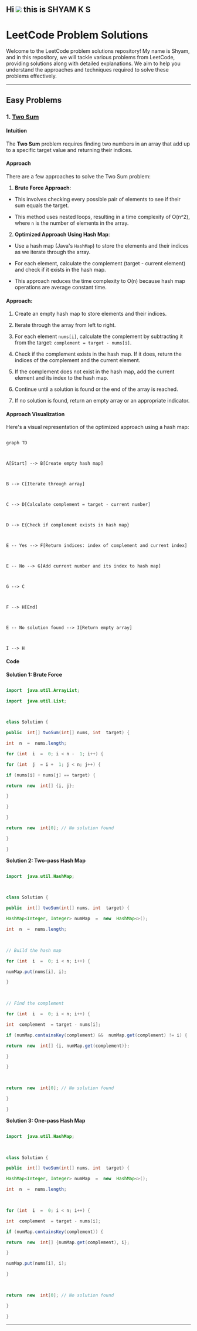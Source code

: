 Hi ![](https://user-images.githubusercontent.com/18350557/176309783-0785949b-9127-417c-8b55-ab5a4333674e.gif) this is SHYAM K S
---

#  LeetCode Problem Solutions

Welcome to the LeetCode problem solutions repository! My name is Shyam, and in this repository, we will tackle various problems from LeetCode, providing solutions along with detailed explanations. We aim to help you understand the approaches and techniques required to solve these problems effectively.

---

## Easy Problems

  

###  1. [Two Sum](https://leetcode.com/problems/two-sum/description/)

  

####  Intuition

The **Two Sum** problem requires finding two numbers in an array that add up to a specific target value and returning their indices.

  

####  Approach

There are a few approaches to solve the Two Sum problem:

  

1.  **Brute Force Approach**:

- This involves checking every possible pair of elements to see if their sum equals the target.

- This method uses nested loops, resulting in a time complexity of O(n^2), where `n` is the number of elements in the array.

  

2.  **Optimized Approach Using Hash Map**:

- Use a hash map (Java's `HashMap`) to store the elements and their indices as we iterate through the array.

- For each element, calculate the complement (target - current element) and check if it exists in the hash map.

- This approach reduces the time complexity to O(n) because hash map operations are average constant time.

  

####  Approach:

1. Create an empty hash map to store elements and their indices.

2. Iterate through the array from left to right.

3. For each element `nums[i]`, calculate the complement by subtracting it from the target: `complement = target - nums[i]`.

4. Check if the complement exists in the hash map. If it does, return the indices of the complement and the current element.

5. If the complement does not exist in the hash map, add the current element and its index to the hash map.

6. Continue until a solution is found or the end of the array is reached.

7. If no solution is found, return an empty array or an appropriate indicator.

  

####  Approach Visualization

  

Here's a visual representation of the optimized approach using a hash map:

  

```mermaid

graph TD

  

A[Start] --> B[Create empty hash map]

  

B --> C[Iterate through array]

  

C --> D[Calculate complement = target - current number]

  

D --> E{Check if complement exists in hash map}

  

E -- Yes --> F[Return indices: index of complement and current index]

  

E -- No --> G[Add current number and its index to hash map]

  

G --> C

  

F --> H[End]

  

E -- No solution found --> I[Return empty array]

  

I --> H

```

  

####  Code

  

**Solution 1: Brute Force**

  

```java

import  java.util.ArrayList;

import  java.util.List;

  

class Solution {

public  int[] twoSum(int[] nums, int  target) {

int  n  =  nums.length;

for (int  i  =  0; i < n -  1; i++) {

for (int  j  = i +  1; j < n; j++) {

if (nums[i] + nums[j] == target) {

return  new  int[] {i, j};

}

}

}

return  new  int[0]; // No solution found

}

}

```

  

**Solution 2: Two-pass Hash Map**

  

```java

import  java.util.HashMap;

  

class Solution {

public  int[] twoSum(int[] nums, int  target) {

HashMap<Integer, Integer> numMap  =  new  HashMap<>();

int  n  =  nums.length;

  

// Build the hash map

for (int  i  =  0; i < n; i++) {

numMap.put(nums[i], i);

}

  

// Find the complement

for (int  i  =  0; i < n; i++) {

int  complement  = target - nums[i];

if (numMap.containsKey(complement) &&  numMap.get(complement) != i) {

return  new  int[] {i, numMap.get(complement)};

}

}

  

return  new  int[0]; // No solution found

}

}

```

  

**Solution 3: One-pass Hash Map**

  

```java

import  java.util.HashMap;

  

class Solution {

public  int[] twoSum(int[] nums, int  target) {

HashMap<Integer, Integer> numMap  =  new  HashMap<>();

int  n  =  nums.length;

  

for (int  i  =  0; i < n; i++) {

int  complement  = target - nums[i];

if (numMap.containsKey(complement)) {

return  new  int[] {numMap.get(complement), i};

}

numMap.put(nums[i], i);

}

  

return  new  int[0]; // No solution found

}

}

```
---